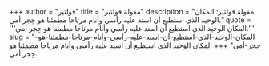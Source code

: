 +++
author = "فولتير"
title = "مقولة فولتير"
description = "مقولة فولتير: المكان الوحيد الذي استطيع أن اسند عليه رأسي وأنام مرتاحا مطمئنا هو حِجر أمي."
quote = '''المكان الوحيد الذي استطيع أن اسند عليه رأسي وأنام مرتاحا مطمئنا هو حِجر أمي.''' 
slug = "المكان-الوحيد-الذي-استطيع-أن-اسند-عليه-رأسي-وأنام-مرتاحا-مطمئنا-هو-حِجر-أمي"
+++
المكان الوحيد الذي استطيع أن اسند عليه رأسي وأنام مرتاحا مطمئنا هو حِجر أمي.
